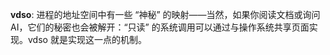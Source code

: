 **vdso**: 进程的地址空间中有一些 “神秘” 的映射——当然，如果你阅读文档或询问 AI，它们的秘密也会被解开：“只读” 的系统调用可以通过与操作系统共享页面实现。vdso 就是实现这一点的机制。
